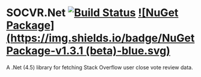 SOCVR.Net [![Build Status](https://travis-ci.org/SO-Close-Vote-Reviewers/SOCVR.Net.svg?branch=master)](https://travis-ci.org/SO-Close-Vote-Reviewers/SOCVR.Net) [![NuGet Package](https://img.shields.io/badge/NuGet Package-v1.3.1 (beta)-blue.svg)](https://www.nuget.org/packages/SOCVR.Net/)
=====

A .Net (4.5) library for fetching Stack Overflow user close vote review data.
